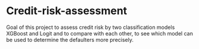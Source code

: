 # Credit-risk-assessment

Goal of this project to assess credit risk by two classification models XGBoost and Logit and to compare with each other, to see which model can be used to determine the defaulters more precisely. 





